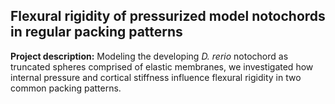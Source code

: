 ## Flexural rigidity of pressurized model notochords in regular packing patterns

**Project description:** Modeling the developing *D. rerio* notochord as truncated spheres comprised of elastic membranes, we investigated how internal pressure and cortical stiffness influence flexural rigidity in two common packing patterns. 

